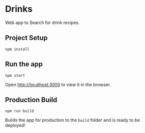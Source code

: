 # Drinks

Web app to Search for drink recipes.

## Project Setup

    npm install

## Run the app

    npm start

Open [http://localhost:3000](http://localhost:3000) to view it in the browser.

## Production Build

    npm run build

Builds the app for production to the `build` folder and is ready to be deployed!

